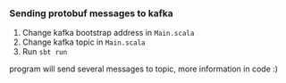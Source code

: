 ### Sending protobuf messages to kafka
1) Change kafka bootstrap address in `Main.scala`
2) Change kafka topic in `Main.scala`
3) Run `sbt run`

program will send several messages to topic, more information in code :)